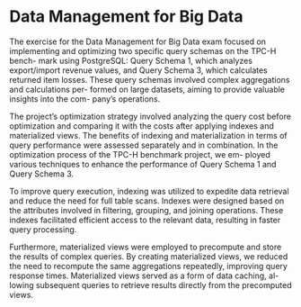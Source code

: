 # Data Management for Big Data

The exercise for the Data Management for Big Data exam focused on implementing and optimizing two specific query schemas on the TPC-H bench-
mark using PostgreSQL: Query Schema 1, which analyzes export/import
revenue values, and Query Schema 3, which calculates returned item losses.
These query schemas involved complex aggregations and calculations per-
formed on large datasets, aiming to provide valuable insights into the com-
pany’s operations.

The project’s optimization strategy involved analyzing the query cost
before optimization and comparing it with the costs after applying indexes
and materialized views. The benefits of indexing and materialization in
terms of query performance were assessed separately and in combination.
In the optimization process of the TPC-H benchmark project, we em-
ployed various techniques to enhance the performance of Query Schema 1
and Query Schema 3. 

To improve query execution, indexing was utilized
to expedite data retrieval and reduce the need for full table scans. Indexes
were designed based on the attributes involved in filtering, grouping, and
joining operations. These indexes facilitated efficient access to the relevant
data, resulting in faster query processing.

Furthermore, materialized views were employed to precompute and store
the results of complex queries. By creating materialized views, we reduced
the need to recompute the same aggregations repeatedly, improving query
response times. Materialized views served as a form of data caching, al-
lowing subsequent queries to retrieve results directly from the precomputed
views.
